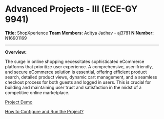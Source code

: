 # **Advanced Projects - III (ECE-GY 9941)**

**Title:** ShopXperience **Team Members:** Aditya Jadhav - aj3781 **N Number:** N16901169

---

**Overview:**

The surge in online shopping necessitates sophisticated eCommerce platforms that prioritize user experience. A comprehensive, user-friendly, and secure eCommerce solution is essential, offering efficient product search, detailed product views, dynamic cart management, and a seamless checkout process for both guests and logged in users. This is crucial for building and maintaining user trust and satisfaction in the midst of a competitive online marketplace.

[Project Demo](https://drive.google.com/file/d/1gMp_J2XbzbVLl_tUBCKYwIeWWlip2QWu/view?usp=sharing)

[How to Configure and Run the Project?](https://drive.google.com/file/d/1cTQ2dtkkxXF2rRdaP62pkLFtJldUl-Mv/view?usp=sharing)